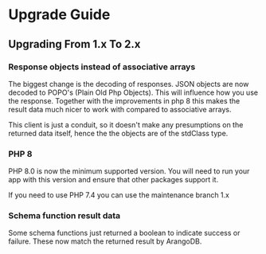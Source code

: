 # Upgrade Guide

## Upgrading From 1.x To  2.x

### Response objects instead of associative arrays
The biggest change is the decoding of responses. JSON objects are now decoded to POPO's (Plain Old Php Objects).
This will influence how you use the response. Together with the improvements in php 8 this makes the result data much
nicer to work with compared to associative arrays.

This client is just a conduit, so it doesn't make any presumptions on the returned data itself, hence the the objects 
are of the stdClass type.

### PHP 8
PHP 8.0 is now the minimum supported version. You will need to run your app with this version
and ensure that other packages support it.

If you need to use PHP 7.4 you can use the maintenance branch 1.x

### Schema function result data
Some schema functions just returned a boolean to indicate success or failure. These now match
the returned result by ArangoDB.